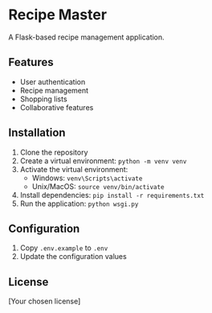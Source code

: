 # Recipe Master

A Flask-based recipe management application.

## Features
- User authentication
- Recipe management
- Shopping lists
- Collaborative features

## Installation
1. Clone the repository
2. Create a virtual environment: `python -m venv venv`
3. Activate the virtual environment:
   - Windows: `venv\Scripts\activate`
   - Unix/MacOS: `source venv/bin/activate`
4. Install dependencies: `pip install -r requirements.txt`
5. Run the application: `python wsgi.py`

## Configuration
1. Copy `.env.example` to `.env`
2. Update the configuration values

## License
[Your chosen license] 